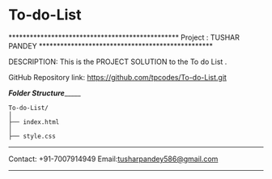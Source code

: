 # To-do-List

************************************************ Project : TUSHAR PANDEY *************************************************

DESCRIPTION: This is the PROJECT SOLUTION to the To do List . 

GitHub Repository link: https://github.com/tpcodes/To-do-List.git

_____________________________________________Folder Structure__________________________________________________
	
	
	To-do-List/
	│
	├── index.html 
	│    
	├── style.css


*******************************************************************************************************************************************
Contact: +91-7007914949
Email:tusharpandey586@gmail.com 

*******************************************************************************************************************************************
